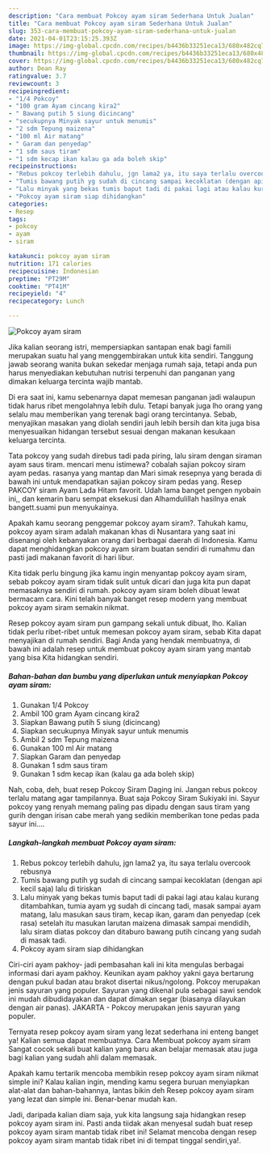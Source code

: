 ```yaml
---
description: "Cara membuat Pokcoy ayam siram Sederhana Untuk Jualan"
title: "Cara membuat Pokcoy ayam siram Sederhana Untuk Jualan"
slug: 353-cara-membuat-pokcoy-ayam-siram-sederhana-untuk-jualan
date: 2021-04-01T23:15:25.393Z
image: https://img-global.cpcdn.com/recipes/b4436b33251eca13/680x482cq70/pokcoy-ayam-siram-foto-resep-utama.jpg
thumbnail: https://img-global.cpcdn.com/recipes/b4436b33251eca13/680x482cq70/pokcoy-ayam-siram-foto-resep-utama.jpg
cover: https://img-global.cpcdn.com/recipes/b4436b33251eca13/680x482cq70/pokcoy-ayam-siram-foto-resep-utama.jpg
author: Dean Ray
ratingvalue: 3.7
reviewcount: 3
recipeingredient:
- "1/4 Pokcoy"
- "100 gram Ayam cincang kira2"
- " Bawang putih 5 siung dicincang"
- "secukupnya Minyak sayur untuk menumis"
- "2 sdm Tepung maizena"
- "100 ml Air matang"
- " Garam dan penyedap"
- "1 sdm saus tiram"
- "1 sdm kecap ikan kalau ga ada boleh skip"
recipeinstructions:
- "Rebus pokcoy terlebih dahulu, jgn lama2 ya, itu saya terlalu overcook rebusnya"
- "Tumis bawang putih yg sudah di cincang sampai kecoklatan (dengan api kecil saja) lalu di tiriskan"
- "Lalu minyak yang bekas tumis baput tadi di pakai lagi atau kalau kurang ditambahkan, tumia ayam yg sudah di cincang tadi, masak sampai ayam matang, lalu masukan saus tiram, kecap ikan, garam dan penyedap (cek rasa) setelah itu masukan larutan maizena dimasak sampai mendidih, lalu siram diatas pokcoy dan ditaburo bawang putih cincang yang sudah di masak tadi."
- "Pokcoy ayam siram siap dihidangkan"
categories:
- Resep
tags:
- pokcoy
- ayam
- siram

katakunci: pokcoy ayam siram 
nutrition: 171 calories
recipecuisine: Indonesian
preptime: "PT29M"
cooktime: "PT41M"
recipeyield: "4"
recipecategory: Lunch

---
```



![Pokcoy ayam siram](https://img-global.cpcdn.com/recipes/b4436b33251eca13/680x482cq70/pokcoy-ayam-siram-foto-resep-utama.jpg)

Jika kalian seorang istri, mempersiapkan santapan enak bagi famili merupakan suatu hal yang menggembirakan untuk kita sendiri. Tanggung jawab seorang  wanita bukan sekedar menjaga rumah saja, tetapi anda pun harus menyediakan kebutuhan nutrisi terpenuhi dan panganan yang dimakan keluarga tercinta wajib mantab.

Di era  saat ini, kamu sebenarnya dapat memesan panganan jadi walaupun tidak harus ribet mengolahnya lebih dulu. Tetapi banyak juga lho orang yang selalu mau memberikan yang terenak bagi orang tercintanya. Sebab, menyajikan masakan yang diolah sendiri jauh lebih bersih dan kita juga bisa menyesuaikan hidangan tersebut sesuai dengan makanan kesukaan keluarga tercinta. 

Tata pokcoy yang sudah direbus tadi pada piring, lalu siram dengan siraman ayam saus tiram. mencari menu istimewa? cobalah sajian pokcoy siram ayam pedas. rasanya yang mantap dan Mari simak resepnya yang berada di bawah ini untuk mendapatkan sajian pokcoy siram pedas yang. Resep PAKCOY siram Ayam Lada Hitam favorit. Udah lama banget pengen nyobain ini,, dan kemarin baru sempat eksekusi dan Alhamdulillah hasilnya enak bangett.suami pun menyukainya.

Apakah kamu seorang penggemar pokcoy ayam siram?. Tahukah kamu, pokcoy ayam siram adalah makanan khas di Nusantara yang saat ini disenangi oleh kebanyakan orang dari berbagai daerah di Indonesia. Kamu dapat menghidangkan pokcoy ayam siram buatan sendiri di rumahmu dan pasti jadi makanan favorit di hari libur.

Kita tidak perlu bingung jika kamu ingin menyantap pokcoy ayam siram, sebab pokcoy ayam siram tidak sulit untuk dicari dan juga kita pun dapat memasaknya sendiri di rumah. pokcoy ayam siram boleh dibuat lewat bermacam cara. Kini telah banyak banget resep modern yang membuat pokcoy ayam siram semakin nikmat.

Resep pokcoy ayam siram pun gampang sekali untuk dibuat, lho. Kalian tidak perlu ribet-ribet untuk memesan pokcoy ayam siram, sebab Kita dapat menyajikan di rumah sendiri. Bagi Anda yang hendak membuatnya, di bawah ini adalah resep untuk membuat pokcoy ayam siram yang mantab yang bisa Kita hidangkan sendiri.

<!--inarticleads1-->

##### Bahan-bahan dan bumbu yang diperlukan untuk menyiapkan Pokcoy ayam siram:

1. Gunakan 1/4 Pokcoy
1. Ambil 100 gram Ayam cincang kira2
1. Siapkan  Bawang putih 5 siung (dicincang)
1. Siapkan secukupnya Minyak sayur untuk menumis
1. Ambil 2 sdm Tepung maizena
1. Gunakan 100 ml Air matang
1. Siapkan  Garam dan penyedap
1. Gunakan 1 sdm saus tiram
1. Gunakan 1 sdm kecap ikan (kalau ga ada boleh skip)


Nah, coba, deh, buat resep Pokcoy Siram Daging ini. Jangan rebus pokcoy terlalu matang agar tampilannya. Buat saja Pokcoy Siram Sukiyaki ini. Sayur pokcoy yang renyah memang paling pas dipadu dengan saus tiram yang gurih dengan irisan cabe merah yang sedikin memberikan tone pedas pada sayur ini…. 

<!--inarticleads2-->

##### Langkah-langkah membuat Pokcoy ayam siram:

1. Rebus pokcoy terlebih dahulu, jgn lama2 ya, itu saya terlalu overcook rebusnya
1. Tumis bawang putih yg sudah di cincang sampai kecoklatan (dengan api kecil saja) lalu di tiriskan
1. Lalu minyak yang bekas tumis baput tadi di pakai lagi atau kalau kurang ditambahkan, tumia ayam yg sudah di cincang tadi, masak sampai ayam matang, lalu masukan saus tiram, kecap ikan, garam dan penyedap (cek rasa) setelah itu masukan larutan maizena dimasak sampai mendidih, lalu siram diatas pokcoy dan ditaburo bawang putih cincang yang sudah di masak tadi.
1. Pokcoy ayam siram siap dihidangkan


Ciri-ciri ayam pakhoy- jadi pembasahan kali ini kita mengulas berbagai informasi dari ayam pakhoy. Keunikan ayam pakhoy yakni gaya bertarung dengan pukul badan atau brakot disertai nikus/ngolong. Pokcoy merupakan jenis sayuran yang populer. Sayuran yang dikenal pula sebagai sawi sendok ini mudah dibudidayakan dan dapat dimakan segar (biasanya dilayukan dengan air panas). JAKARTA - Pokcoy merupakan jenis sayuran yang populer. 

Ternyata resep pokcoy ayam siram yang lezat sederhana ini enteng banget ya! Kalian semua dapat membuatnya. Cara Membuat pokcoy ayam siram Sangat cocok sekali buat kalian yang baru akan belajar memasak atau juga bagi kalian yang sudah ahli dalam memasak.

Apakah kamu tertarik mencoba membikin resep pokcoy ayam siram nikmat simple ini? Kalau kalian ingin, mending kamu segera buruan menyiapkan alat-alat dan bahan-bahannya, lantas bikin deh Resep pokcoy ayam siram yang lezat dan simple ini. Benar-benar mudah kan. 

Jadi, daripada kalian diam saja, yuk kita langsung saja hidangkan resep pokcoy ayam siram ini. Pasti anda tiidak akan menyesal sudah buat resep pokcoy ayam siram mantab tidak ribet ini! Selamat mencoba dengan resep pokcoy ayam siram mantab tidak ribet ini di tempat tinggal sendiri,ya!.

